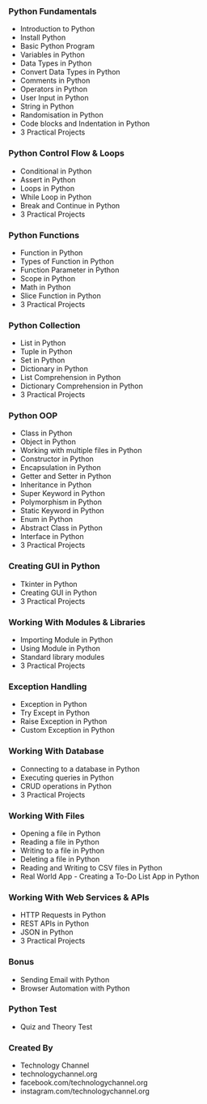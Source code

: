 ### Python Fundamentals
- Introduction to Python
- Install Python
- Basic Python Program
- Variables in Python
- Data Types in Python
- Convert Data Types in Python
- Comments in Python
- Operators in Python
- User Input in Python
- String in Python
- Randomisation in Python
- Code blocks and Indentation in Python
- 3 Practical Projects

### Python Control Flow & Loops
- Conditional in Python
- Assert in Python
- Loops in Python
- While Loop in Python
- Break and Continue in Python
- 3 Practical Projects

### Python Functions
- Function in Python
- Types of Function in Python
- Function Parameter in Python
- Scope in Python
- Math in Python
- Slice Function in Python
- 3 Practical Projects

### Python Collection
- List in Python
- Tuple in Python
- Set in Python
- Dictionary in Python
- List Comprehension in Python
- Dictionary Comprehension in Python
- 3 Practical Projects

### Python OOP
- Class in Python
- Object in Python
- Working with multiple files in Python
- Constructor in Python
- Encapsulation in Python
- Getter and Setter in Python
- Inheritance in Python
- Super Keyword in Python
- Polymorphism in Python
- Static Keyword in Python
- Enum in Python
- Abstract Class in Python
- Interface in Python
- 3 Practical Projects

### Creating GUI in Python
- Tkinter in Python
- Creating GUI in Python
- 3 Practical Projects


### Working With Modules & Libraries
- Importing Module in Python
- Using Module in Python
- Standard library modules
- 3 Practical Projects

### Exception Handling
- Exception in Python
- Try Except in Python
- Raise Exception in Python
- Custom Exception in Python

### Working With Database
- Connecting to a database in Python
- Executing queries in Python
- CRUD operations in Python
- 3 Practical Projects

### Working With Files
- Opening a file in Python
- Reading a file in Python
- Writing to a file in Python
- Deleting a file in Python
- Reading and Writing to CSV files in Python
- Real World App - Creating a To-Do List App in Python

### Working With Web Services & APIs
- HTTP Requests in Python
- REST APIs in Python
- JSON in Python
- 3 Practical Projects

### Bonus
- Sending Email with Python
- Browser Automation with Python

### Python Test
- Quiz and Theory Test

### Created By
- Technology Channel
- technologychannel.org
- facebook.com/technologychannel.org
- instagram.com/technologychannel.org
